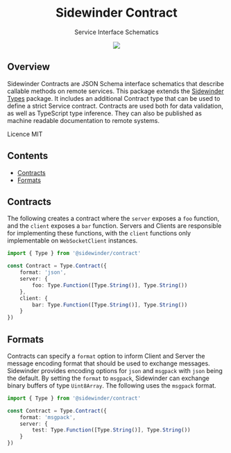 <div align='center'>

<h1>Sidewinder Contract</h1>

<p>Service Interface Schematics</p>

[<img src="https://img.shields.io/npm/v/@sidewinder/contract?label=%40sidewinder%2Fcontract">](https://www.npmjs.com/package/@sidewinder/contract)

</div>

## Overview

Sidewinder Contracts are JSON Schema interface schematics that describe callable methods on remote services. This package extends the [Sidewinder Types](../types/readme.md) package. It includes an additional Contract type that can be used to define a strict Service contract. Contracts are used both for data validation, as well as TypeScript type inference. They can also be published as machine readable documentation to remote systems.

Licence MIT

## Contents

- [Contracts](#Contracts)
- [Formats](#Formats)

## Contracts

The following creates a contract where the `server` exposes a `foo` function, and the `client` exposes a `bar` function. Servers and Clients are responsible for implementing these functions, with the `client` functions only implementable on `WebSocketClient` instances.

```typescript
import { Type } from '@sidewinder/contract'

const Contract = Type.Contract({
    format: 'json',
    server: {
        foo: Type.Function([Type.String()], Type.String())
    },
    client: {
        bar: Type.Function([Type.String()], Type.String())
    }
})
```
## Formats

Contracts can specify a `format` option to inform Client and Server the message encoding format that should be used to exchange messages. Sidewinder provides encoding options for `json` and `msgpack` with `json` being the default. By setting the `format` to `msgpack`, Sidewinder can exchange binary buffers of type `Uint8Array`. The following uses the `msgpack` format.

```typescript
import { Type } from '@sidewinder/contract'

const Contract = Type.Contract({
    format: 'msgpack',
    server: {
        test: Type.Function([Type.String()], Type.String())
    }
})
```
